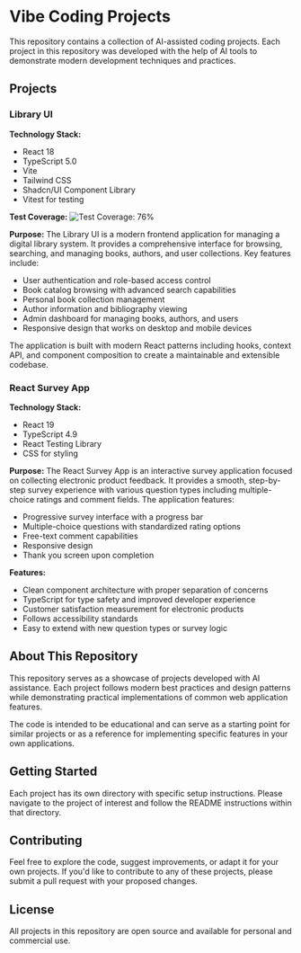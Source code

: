 # Vibe Coding Projects

This repository contains a collection of AI-assisted coding projects. Each project in this repository was developed with the help of AI tools to demonstrate modern development techniques and practices.

## Projects

### Library UI

**Technology Stack:**

- React 18
- TypeScript 5.0
- Vite
- Tailwind CSS
- Shadcn/UI Component Library
- Vitest for testing

**Test Coverage:** ![Test Coverage: 76%](https://img.shields.io/badge/coverage-76%25-brightgreen)

**Purpose:**
The Library UI is a modern frontend application for managing a digital library system. It provides a comprehensive interface for browsing, searching, and managing books, authors, and user collections. Key features include:

- User authentication and role-based access control
- Book catalog browsing with advanced search capabilities
- Personal book collection management
- Author information and bibliography viewing
- Admin dashboard for managing books, authors, and users
- Responsive design that works on desktop and mobile devices

The application is built with modern React patterns including hooks, context API, and component composition to create a maintainable and extensible codebase.

### React Survey App

**Technology Stack:**

- React 19
- TypeScript 4.9
- React Testing Library
- CSS for styling

**Purpose:**
The React Survey App is an interactive survey application focused on collecting electronic product feedback. It provides a smooth, step-by-step survey experience with various question types including multiple-choice ratings and comment fields. The application features:

- Progressive survey interface with a progress bar
- Multiple-choice questions with standardized rating options
- Free-text comment capabilities
- Responsive design
- Thank you screen upon completion

**Features:**

- Clean component architecture with proper separation of concerns
- TypeScript for type safety and improved developer experience
- Customer satisfaction measurement for electronic products
- Follows accessibility standards
- Easy to extend with new question types or survey logic

## About This Repository

This repository serves as a showcase of projects developed with AI assistance. Each project follows modern best practices and design patterns while demonstrating practical implementations of common web application features.

The code is intended to be educational and can serve as a starting point for similar projects or as a reference for implementing specific features in your own applications.

## Getting Started

Each project has its own directory with specific setup instructions. Please navigate to the project of interest and follow the README instructions within that directory.

## Contributing

Feel free to explore the code, suggest improvements, or adapt it for your own projects. If you'd like to contribute to any of these projects, please submit a pull request with your proposed changes.

## License

All projects in this repository are open source and available for personal and commercial use.
